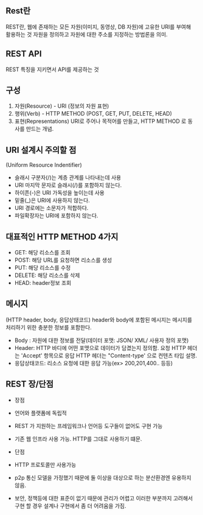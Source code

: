 ## Rest란
REST란, 웹에 존재하는 모든 자원(이미지, 동영상, DB 자원)에 고유한 URI를 부여해 활용하는 것
자원을 정의하고 자원에 대한 주소를 지정하는 방법론을 의미.

## REST API 
REST 특징을 지키면서 API를 제공하는 것

## 구성
1. 자원(Resource) - URI (정보의 자원 표현)
2. 행위(Verb) - HTTP METHOD (POST, GET, PUT, DELETE, HEAD)
3. 표현(Representations)
URI로 주어나 목적어를 만들고, HTTP METHOD 로 동사를 만드는 개념.

## URI 설계시 주의할 점
(Uniform Resource Indentifier)
- 슬래시 구분자(/)는 계층 관계를 나타내는데 사용
- URI 마지막 문자로 슬래시(/)를 포함하지 않는다.
- 하이픈(-)은 URI 가독성을 높이는데 사용
- 밑줄(_)은 URI에 사용하지 않는다.
- URI 경로에는 소문자가 적합하다.
- 파일확장자는 URI에 포함하지 않는다.

## 대표적인 HTTP METHOD 4가지
- GET: 해당 리소스를 조회
- POST: 해당 URL를 요청하면 리소스를 생성
- PUT: 해당 리소스를 수정
- DELETE: 해당 리소스를 삭제
- HEAD: header정보 조회

## 메시지
(HTTP header, body, 응답상태코드)
header와 body에 포함된 메시지는 메시지를 처리하기 위한 충분한 정보를 포함한다.

- Body : 자원에 대한 정보를 전달(데이터 포맷: JSON/ XML/ 사용자 정의 포맷)
- Header: HTTP 바디에 어떤 포맷으로 데이터가 담겼는지 정의함.
          요청 HTTP 헤더는 'Accept' 항목으로 응답 HTTP 헤더는 "Content-type' 으로 컨텐츠 타입 설명.
- 응답상태코드: 리소스 요청에 대한 응답 가능(ex> 200,201,400.. 등등)

## REST 장/단점
- 장점
- 언어와 플랫폼에 독립적
- REST 가 지원하는 프레임워크나 언어등 도구들이 없어도 구현 가능
- 기존 웹 인프라 사용 가능. HTTP를 그대로 사용하기 떄문.

- 단점
- HTTP 프로토콜만 사용가능
- p2p 통신 모델을 가정했기 때문에 둘 이상을 대상으로 하는 분산환경엔 유용하지 않음.
- 보안, 정책등에 대한 표준이 없기 때문에 관리가 어렵고 이러한 부분까지 고려해서 구현 할 경우 설계나 구현에서 좀 더 어려움을 가짐.
